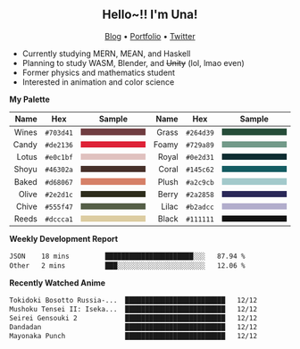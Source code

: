 <h2 align="center">
  Hello~!! I'm Una!
</h2>

<p align="center">
  <a href="https://anarchy.website/">Blog</a> &bull;
  <a href="https://una-ada.github.io/">Portfolio</a> &bull;
  <a href="https://twitter.com/xn__z7x">Twitter</a>
</p>

- Currently studying MERN, MEAN, and Haskell
- Planning to study WASM, Blender, and ~~Unity~~ (lol, lmao even)
- Former physics and mathematics student
- Interested in animation and color science

**My Palette**

|  Name |   Hex   |       Sample       |  Name |   Hex   |       Sample       |
| ----: | :-----: | :----------------: | ----: | :-----: | :----------------: |
| Wines |`#703d41`| ![Wines](/c/0.png) | Grass |`#264d39`| ![Grass](/c/8.png) |
| Candy |`#de2136`| ![Candy](/c/1.png) | Foamy |`#729a89`| ![Foamy](/c/9.png) |
| Lotus |`#e0c1bf`| ![Lotus](/c/2.png) | Royal |`#0e2d31`| ![Royal](/c/A.png) |
| Shoyu |`#46302a`| ![Shoyu](/c/3.png) | Coral |`#145c62`| ![Coral](/c/B.png) |
| Baked |`#d68067`| ![Baked](/c/4.png) | Plush |`#a2c9cb`| ![Plush](/c/C.png) |
| Olive |`#2e2d1c`| ![Olive](/c/5.png) | Berry |`#2a2858`| ![Berry](/c/D.png) |
| Chive |`#555f47`| ![Chive](/c/6.png) | Lilac |`#b2adcc`| ![Lilac](/c/E.png) |
| Reeds |`#dccca1`| ![Reeds](/c/7.png) | Black |`#111111`| ![Black](/c/F.png) |

**Weekly Development Report**

<!--START_SECTION:waka-->

```txt
JSON    18 mins         ██████████████████████░░░   87.94 %
Other   2 mins          ███░░░░░░░░░░░░░░░░░░░░░░   12.06 %
```

<!--END_SECTION:waka-->

**Recently Watched Anime**

<!-- RECENT-ANIME:START -->

    Tokidoki Bosotto Russia-...  █████████████████████████   12/12
    Mushoku Tensei II: Iseka...  █████████████████████████   12/12
    Seirei Gensouki 2            █████████████████████████   12/12
    Dandadan                     █████████████████████████   12/12
    Mayonaka Punch               █████████████████████████   12/12
<!-- RECENT-ANIME:END -->
